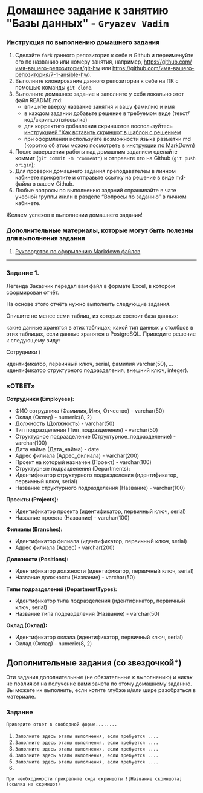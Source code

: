 # Домашнее задание к занятию "Базы данных" - `Gryazev Vadim`


### Инструкция по выполнению домашнего задания

   1. Сделайте `fork` данного репозитория к себе в Github и переименуйте его по названию или номеру занятия, например, https://github.com/имя-вашего-репозитория/git-hw или  https://github.com/имя-вашего-репозитория/7-1-ansible-hw).
   2. Выполните клонирование данного репозитория к себе на ПК с помощью команды `git clone`.
   3. Выполните домашнее задание и заполните у себя локально этот файл README.md:
      - впишите вверху название занятия и вашу фамилию и имя
      - в каждом задании добавьте решение в требуемом виде (текст/код/скриншоты/ссылка)
      - для корректнго добавления скриншотов воспользуйтесь [инструкцией "Как вставить скриншот в шаблон с решением](https://github.com/netology-code/sys-pattern-homework/blob/main/screen-instruction.md)
      - при оформлении используйте возможности языка разметки md (коротко об этом можно посмотреть в [инструкции  по MarkDown](https://github.com/netology-code/sys-pattern-homework/blob/main/md-instruction.md))
   4. После завершения работы над домашним заданием сделайте коммит (`git commit -m "comment"`) и отправьте его на Github (`git push origin`);
   5. Для проверки домашнего задания преподавателем в личном кабинете прикрепите и отправьте ссылку на решение в виде md-файла в вашем Github.
   6. Любые вопросы по выполнению заданий спрашивайте в чате учебной группы и/или в разделе “Вопросы по заданию” в личном кабинете.
   
Желаем успехов в выполнении домашнего задания!
   
### Дополнительные материалы, которые могут быть полезны для выполнения задания

1. [Руководство по оформлению Markdown файлов](https://gist.github.com/Jekins/2bf2d0638163f1294637#Code)

---

### Задание 1.

Легенда
Заказчик передал вам файл в формате Excel, в котором сформирован отчёт.

На основе этого отчёта нужно выполнить следующие задания.

Опишите не менее семи таблиц, из которых состоит база данных:

какие данные хранятся в этих таблицах;
какой тип данных у столбцов в этих таблицах, если данные хранятся в PostgreSQL.
Приведите решение к следующему виду:

Сотрудники (

идентификатор, первичный ключ, serial,
фамилия varchar(50),
...
идентификатор структурного подразделения, внешний ключ, integer).

### «ОТВЕТ»

**Сотрудники (Employees):**
- ФИО сотрудника (Фамилия, Имя, Отчество) - varchar(50)
- Оклад (Оклад) - numeric(8, 2)
- Должность (Должность) - varchar(50)
- Тип подразделения (Тип_подразделения) - varchar(50)
- Структурное подразделение (Структурное_подразделение) - varchar(100)
- Дата найма (Дата_найма) - date
- Адрес филиала (Адрес_филиала) - varchar(200)
- Проект на который назначен (Проект) - varchar(100)
- Структурные подразделения (Departments):
- Идентификатор структурного подразделения (идентификатор, первичный ключ, serial)
- Название структурного подразделения (Название) - varchar(100)

**Проекты (Projects):**
- Идентификатор проекта (идентификатор, первичный ключ, serial)
- Название проекта (Название) - varchar(100)

**Филиалы (Branches):**
- Идентификатор филиала (идентификатор, первичный ключ, serial)
- Адрес филиала (Адрес) - varchar(200)

**Должности (Positions):**
- Идентификатор должности (идентификатор, первичный ключ, serial)
- Название должности (Название) - varchar(50)

**Типы подразделений (DepartmentTypes):**
- Идентификатор типа подразделения (идентификатор, первичный ключ, serial)
- Название типа подразделения (Название) - varchar(50)

**Оклад (Оклад):**
- Идентификатор оклала (идентификатор, первичный ключ, serial)
- Оклад (Оклад) - numeric(8, 2)





## Дополнительные задания (со звездочкой*)

Эти задания дополнительные (не обязательные к выполнению) и никак не повлияют на получение вами зачета по этому домашнему заданию. Вы можете их выполнить, если хотите глубже и/или шире разобраться в материале.

### Задание 

`Приведите ответ в свободной форме........`

1. `Заполните здесь этапы выполнения, если требуется ....`
2. `Заполните здесь этапы выполнения, если требуется ....`
3. `Заполните здесь этапы выполнения, если требуется ....`
4. `Заполните здесь этапы выполнения, если требуется ....`
5. `Заполните здесь этапы выполнения, если требуется ....`
6. 

`При необходимости прикрепитe сюда скриншоты
![Название скриншота](ссылка на скриншот)`
